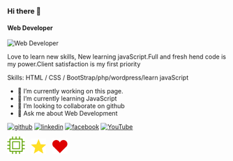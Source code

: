 ### Hi there 👋

#### Web Developer
![Web Developer](https://scontent.fdac5-2.fna.fbcdn.net/v/t1.6435-9/84590608_599740057528029_5593957137945460736_n.jpg?_nc_cat=102&ccb=1-7&_nc_sid=e3f864&_nc_ohc=HaGbFJ2ybXAAX-_Ka4_&_nc_ht=scontent.fdac5-2.fna&oh=00_AfCU7_cAGhFPEWGMrQLdBHfhCN7UM_UU_NdM4mgBV_1MNQ&oe=63E3CF4A)

Love to learn new skills, New learning javaScript.Full and fresh hend code is my power.Client satisfaction is my first priority

Skills:  HTML / CSS / BootStrap/php/wordpress/learn javaScript

- 🔭 I’m currently working on this page. 
- 🌱 I’m currently learning JavaScript 
- 👯 I’m looking to collaborate on github 
- 💬 Ask me about Web Development 


[<img src='https://cdn.jsdelivr.net/npm/simple-icons@3.0.1/icons/github.svg' alt='github' height='40'>](https://github.com/Fatimapopy)  [<img src='https://cdn.jsdelivr.net/npm/simple-icons@3.0.1/icons/linkedin.svg' alt='linkedin' height='40'>](https://www.linkedin.com/in/fatima-tuz-zohora-popy-46565b256)  [<img src='https://cdn.jsdelivr.net/npm/simple-icons@3.0.1/icons/facebook.svg' alt='facebook' height='40'>](https://www.facebook.com/fokinne.rajkonna)  [<img src='https://cdn.jsdelivr.net/npm/simple-icons@3.0.1/icons/youtube.svg' alt='YouTube' height='40'>](https://https://www.youtube.com/channel/UClddEvXrZXFEs3H-L6JyDag )  

<a href='https://docs.github.com/en/developers'><img src='https://raw.githubusercontent.com/acervenky/animated-github-badges/master/assets/devbadge.gif' width='40' height='40'></a> <a href='https://stars.github.com/'><img src='https://raw.githubusercontent.com/acervenky/animated-github-badges/master/assets/starbadge.gif' width='35' height='35'></a> <a href='https://docs.github.com/en/github/supporting-the-open-source-community-with-github-sponsors'><img src='https://raw.githubusercontent.com/acervenky/animated-github-badges/master/assets/sponsorbadge.gif' width='35' height='35'></a> 


